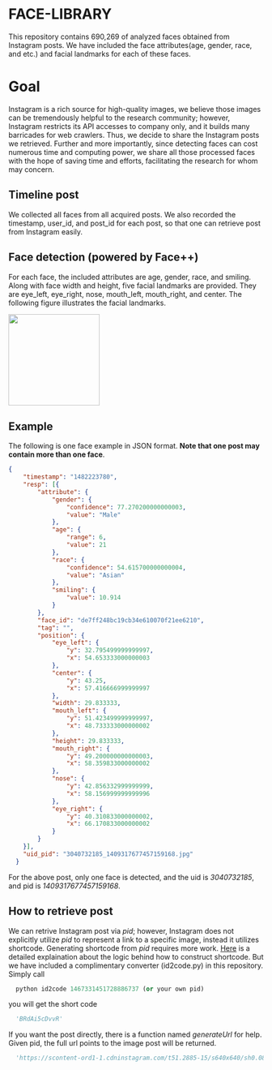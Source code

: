 # FACE-LIBRARY
This repository contains 690,269 of analyzed faces obtained from Instagram posts. We have included the face attributes(age, gender, race, and etc.) and facial landmarks for each of these faces. 
# Goal
Instagram is a rich source for high-quality images, we believe those images can be tremendously helpful to the research community; however, Instagram restricts its API accesses to company only, and it builds many barricades for web crawlers. Thus, we decide to share the Instagram posts we retrieved. Further and more importantly, since detecting faces can cost numerous time and computing power, we share all those processed faces with the hope of saving time and efforts, facilitating the research for whom may concern.  
## Timeline post
We collected all faces from all acquired posts. We also recorded the timestamp, user_id, and post_id for each post, so that one can retrieve post from Instagram easily.
## Face detection (powered by Face++)
For each face, the included attributes are age, gender, race, and smiling. Along with face width and height, five facial landmarks are provided. They are eye_left, eye_right, nose, mouth_left, mouth_right, and center. The following figure illustrates the facial landmarks.

<img src="https://github.com/xuefeng7/FACE-LIBRARY/blob/master/figures/landmarks.jpg" width="180">

## Example
The following is one face example in JSON format. **Note that one post may contain more than one face**. 
```json
{
  	"timestamp": "1482223780",
  	"resp": [{
  		"attribute": {
  			"gender": {
  				"confidence": 77.270200000000003,
  				"value": "Male"
  			},
  			"age": {
  				"range": 6,
  				"value": 21
  			},
  			"race": {
  				"confidence": 54.615700000000004,
  				"value": "Asian"
  			},
  			"smiling": {
  				"value": 10.914
  			}
  		},
  		"face_id": "de7ff248bc19cb34e610070f21ee6210",
  		"tag": "",
  		"position": {
  			"eye_left": {
  				"y": 32.795499999999997,
  				"x": 54.653333000000003
  			},
  			"center": {
  				"y": 43.25,
  				"x": 57.416666999999997
  			},
  			"width": 29.833333,
  			"mouth_left": {
  				"y": 51.423499999999997,
  				"x": 48.733333000000002
  			},
  			"height": 29.833333,
  			"mouth_right": {
  				"y": 49.200000000000003,
  				"x": 58.359833000000002
  			},
  			"nose": {
  				"y": 42.856332999999999,
  				"x": 58.156999999999996
  			},
  			"eye_right": {
  				"y": 40.310833000000002,
  				"x": 66.170833000000002
  			}
  		}
  	}],
  	"uid_pid": "3040732185_1409317677457159168.jpg"
  }
```
For the above post, only one face is detected, and the uid is _3040732185_, and pid is _1409317677457159168_.
## How to retrieve post
We can retrive Instagram post via *pid*; however, Instagram does not explicitly utilize *pid* to represent a link to a specific image, instead it utilizes shortcode. Generating shortcode from *pid* requires more work. [Here](http://carrot.is/coding/instagram-ids) is a detailed explaination about the logic behind how to construct shortcode. But we have included a complimentary converter (id2code.py) in this repository. Simply call
```python
  python id2code 1467331451728886737 (or your own pid)
```
you will get the short code
```python
  'BRdAi5cDvvR'
```
If you want the post directly, there is a function named *generateUrl* for help. Given pid, the full url points to the image post will be returned.
```python
  'https://scontent-ord1-1.cdninstagram.com/t51.2885-15/s640x640/sh0.08/e35/17077495_255710568218080_4361264754778439680_n.jpg'
```

